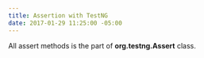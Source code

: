 ```yaml
---
title: Assertion with TestNG
date: 2017-01-29 11:25:00 -05:00
---
```


All assert methods is the part of **org.testng.Assert** class.
